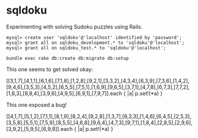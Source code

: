 # sqldoku

Experimenting with solving Sudoku puzzles using Rails.

    mysql> create user 'sqldoku'@'localhost' identified by 'password';
    mysql> grant all on sqldoku_development.* to 'sqldoku'@'localhost';
    mysql> grant all on sqldoku_test.* to 'sqldoku'@'localhost';

    bundle exec rake db:create db:migrate db:setup

This one seems to get solved okay:

[[3,1,7],[4,1,1],[6,1,6],[7,1,8],[1,2,8],[9,2,1],[3,3,2],[4,3,4],[6,3,9],[7,3,6],[1,4,2],[9,4,6],[3,5,3],[4,5,2],[6,5,5],[7,5,1],[1,6,9],[9,6,5],[3,7,1],[4,7,8],[6,7,3],[7,7,2],[1,8,3],[9,8,4],[3,9,6],[4,9,5],[6,9,1],[7,9,7]].each { |a| p.set!(*a) }

This one exposed a bug!

[[4,1,7],[5,1,2],[7,1,1],[8,1,9],[8,2,4],[9,2,8],[1,3,7],[6,3,3],[1,4,6],[6,4,5],[2,5,3],[3,5,8],[5,5,1],[7,5,9],[8,5,5],[4,6,8],[9,6,4],[4,7,3],[9,7,1],[1,8,4],[2,8,5],[2,9,6],[3,9,2],[5,9,5],[6,9,8]].each { |a| p.set!(*a) }
